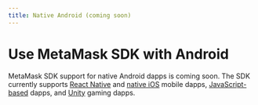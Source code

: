 ```yaml
---
title: Native Android (coming soon)
---
```


# Use MetaMask SDK with Android

MetaMask SDK support for native Android dapps is coming soon.
The SDK currently supports [React Native](../javascript/react-native.md) and [native iOS](ios.md)
mobile dapps, [JavaScript-based](../javascript/index.md) dapps, and [Unity](../gaming/unity.md)
gaming dapps.
